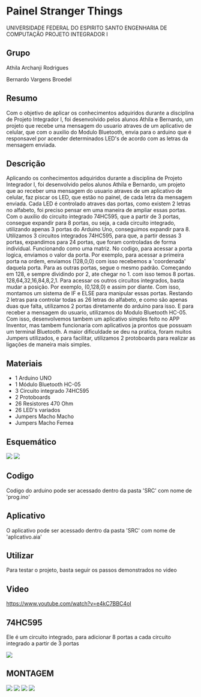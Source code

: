 # Painel Stranger Things
UNIVERSIDADE FEDERAL DO ESPIRITO SANTO
ENGENHARIA DE COMPUTAÇÃO
PROJETO INTEGRADOR I
## Grupo

Athila Archanji Rodrigues

Bernardo Vargens Broedel

## Resumo

Com o objetivo de aplicar os conhecimentos adquiridos durante a disciplina de Projeto Integrador I, foi desenvolvido pelos alunos Athila e Bernardo, um projeto que recebe uma mensagem do usuario atraves de um aplicativo de celular, que com o auxilio do Modulo Bluetooth, envia para o arduino que é responsavel por acender determinados LED's de acordo com as letras da mensagem enviada.

## Descrição

Aplicando os conhecimentos adquiridos durante a disciplina de Projeto Integrador I, foi desenvolvido pelos alunos Athila e Bernardo, um projeto que ao receber uma mensagem do usuario atraves de um aplicativo de celular, faz piscar os LED, que estão no painel, de cada letra da mensagem enviada.
Cada LED é controlado atraves das portas, como existem 2 letras no alfabeto, foi preciso pensar em uma maneira de ampliar essas portas. Com o auxilio do circuito integrado 74HC595, que a partir de 3 portas, consegue expandir para 8 portas, ou seja, a cada circuito integrado, utilizando apenas 3 portas do Arduino Uno, conseguimos expandir para 8.
Utilizamos 3 circuitos integrados 74HC595, para que, a partir dessas 3 portas, expandimos para 24 portas, que foram controladas de forma individual.
Funcionando como uma matriz. No codigo, para acessar a porta logica, enviamos o valor da porta. Por exemplo, para acessar a primeira porta na ordem, enviamos (128,0,0) com isso recebemos a 'coordenada' daquela porta.
Para as outras portas, segue o mesmo padrão. Começando em 128, e sempre dividindo por 2, ate chegar no 1. com isso temos 8 portas. 128,64,32,16,84,8,2,1. Para acessar os outros circuitos integrados, basta mudar a posição. Por exemplo, (0,128,0) e assim por diante.
Com isso, montamos um sistema de IF e ELSE para manipular essas portas. Restando 2 letras para controlar todas as 26 letras do alfabeto, e como são apenas duas que falta, utilizamos 2 portas diretamente do arduino para isso.
E para receber a mensagem do usuario, utilizamos do Modulo Bluetooth HC-05. Com isso, desenvolvemos tambem um aplicativo simples feito no APP Inventor, mas tambem funcionaria com aplicativos ja prontos que possuam um terminal Bluetooth.
A maior dificuldade se deu na pratica, foram muitos Jumpers utilizados, e para facilitar, utilizamos 2 protoboards para realizar as ligações de maneira mais simples.

## Materiais

- 1 Arduino UNO
- 1 Módulo Bluetooth HC-05
- 3 Circuito integrado 74HC595
- 2 Protoboards
- 26 Resistores 470 Ohm
- 26 LED's variados
- Jumpers Macho Macho
- Jumpers Macho Femea

## Esquemático

<img src="./img/esquematico.png">
<img src="./img/bluetooth.png">

## Codigo

Codigo do arduino pode ser acessado dentro da pasta 'SRC' com nome de 'prog.ino'

## Aplicativo

O aplicativo pode ser acessado dentro da pasta 'SRC' com nome de 'aplicativo.aia'

## Utilizar

Para testar o projeto, basta seguir os passos demonstrados no video

## Video

https://www.youtube.com/watch?v=e4kC7BBC4oI

## 74HC595

Ele é um circuito integrado, para adicionar 8 portas a cada circuito integrado a partir de 3 portas

<img src="./img/74hc595.PNG">

## MONTAGEM

<img src="./img/montagem_1.jpg">
<img src="./img/montagem_2.jpg">
<img src="./img/montagem_3.jpg">
<img src="./img/montagem_4.jpg">
